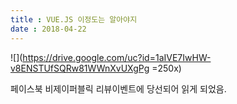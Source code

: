 ```yaml
---
title : VUE.JS 이정도는 알아야지
date : 2018-04-22
---
```


![](https://drive.google.com/uc?id=1aIVE7IwHW-v8ENSTUfSQRw81WWnXvUXgPg =250x)

페이스북 비제이퍼블릭 리뷰이벤트에 당선되어 읽게 되었음.

